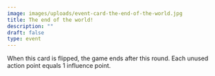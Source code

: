 ```yaml
---
image: images/uploads/event-card-the-end-of-the-world.jpg
title: The end of the world!
description: ""
draft: false
type: event
---
```

When this card is flipped, the game ends after this round. Each unused action point equals 1 influence point.